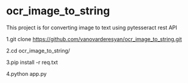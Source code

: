 # ocr_image_to_string

This project is for converting image to text using pytesseract rest API


1.git clone https://github.com/vanovarderesyan/ocr_image_to_string.git

2.cd ocr_image_to_string/

3.pip install -r req.txt

4.python app.py